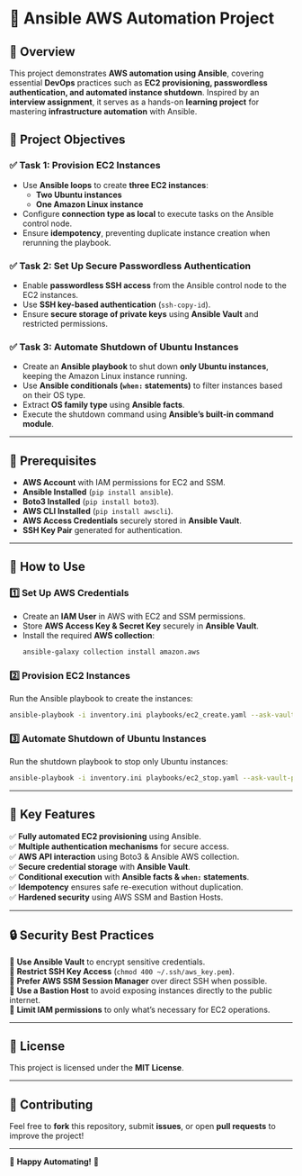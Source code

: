 # 🚀 Ansible AWS Automation Project  

## 📌 Overview  
This project demonstrates **AWS automation using Ansible**, covering essential **DevOps** practices such as **EC2 provisioning, passwordless authentication, and automated instance shutdown**. Inspired by an **interview assignment**, it serves as a hands-on **learning project** for mastering **infrastructure automation** with Ansible.  

## 🎯 Project Objectives  

### ✅ **Task 1: Provision EC2 Instances**  
- Use **Ansible loops** to create **three EC2 instances**:  
  - **Two Ubuntu instances**  
  - **One Amazon Linux instance**  
- Configure **connection type as local** to execute tasks on the Ansible control node.  
- Ensure **idempotency**, preventing duplicate instance creation when rerunning the playbook.  

### ✅ **Task 2: Set Up Secure Passwordless Authentication**  
- Enable **passwordless SSH access** from the Ansible control node to the EC2 instances.  
- Use **SSH key-based authentication** (`ssh-copy-id`).  
- Ensure **secure storage of private keys** using **Ansible Vault** and restricted permissions.  

### ✅ **Task 3: Automate Shutdown of Ubuntu Instances**  
- Create an **Ansible playbook** to shut down **only Ubuntu instances**, keeping the Amazon Linux instance running.  
- Use **Ansible conditionals (`when:` statements)** to filter instances based on their OS type.  
- Extract **OS family type** using **Ansible facts**.  
- Execute the shutdown command using **Ansible’s built-in command module**.  

---

## 🔧 Prerequisites  
- **AWS Account** with IAM permissions for EC2 and SSM.  
- **Ansible Installed** (`pip install ansible`).  
- **Boto3 Installed** (`pip install boto3`).  
- **AWS CLI Installed** (`pip install awscli`).  
- **AWS Access Credentials** securely stored in **Ansible Vault**.  
- **SSH Key Pair** generated for authentication.  

---

## 🚀 How to Use  

### 1️⃣ **Set Up AWS Credentials**  
- Create an **IAM User** in AWS with EC2 and SSM permissions.  
- Store **AWS Access Key & Secret Key** securely in **Ansible Vault**.  
- Install the required **AWS collection**:  
  ```sh
  ansible-galaxy collection install amazon.aws
  ```  

### 2️⃣ **Provision EC2 Instances**  
Run the Ansible playbook to create the instances:  
```sh
ansible-playbook -i inventory.ini playbooks/ec2_create.yaml --ask-vault-pass
```  



### 3️⃣ **Automate Shutdown of Ubuntu Instances**  
Run the shutdown playbook to stop only Ubuntu instances:  
```sh
ansible-playbook -i inventory.ini playbooks/ec2_stop.yaml --ask-vault-pass
```  

---

## 📌 Key Features  
✅ **Fully automated EC2 provisioning** using Ansible.  
✅ **Multiple authentication mechanisms** for secure access.  
✅ **AWS API interaction** using Boto3 & Ansible AWS collection.  
✅ **Secure credential storage** with **Ansible Vault**.  
✅ **Conditional execution** with **Ansible facts & `when:` statements**.  
✅ **Idempotency** ensures safe re-execution without duplication.  
✅ **Hardened security** using AWS SSM and Bastion Hosts.  

---

## 🔒 Security Best Practices  
🔹 **Use Ansible Vault** to encrypt sensitive credentials.  
🔹 **Restrict SSH Key Access** (`chmod 400 ~/.ssh/aws_key.pem`).  
🔹 **Prefer AWS SSM Session Manager** over direct SSH when possible.  
🔹 **Use a Bastion Host** to avoid exposing instances directly to the public internet.  
🔹 **Limit IAM permissions** to only what’s necessary for EC2 operations.  

---

## 📜 License  
This project is licensed under the **MIT License**.  

---

## 🤝 Contributing  
Feel free to **fork** this repository, submit **issues**, or open **pull requests** to improve the project!  

---



🚀 **Happy Automating!** 🎯  
